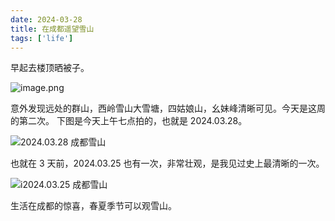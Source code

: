 ```yaml
---
date: 2024-03-28
title: 在成都遥望雪山
tags: ['life']
---
```

早起去楼顶晒被子。

![image.png](https://cdn.jsdelivr.net/gh/goby-ao/picgo@main/img/20240328170412.png)

意外发现远处的群山，西岭雪山大雪塘，四姑娘山，幺妹峰清晰可见。今天是这周的第二次。 下图是今天上午七点拍的，也就是 2024.03.28。

![2024.03.28 成都雪山](https://cdn.jsdelivr.net/gh/goby-ao/picgo@main/img/0AF2C2F6-0351-48C1-9FA4-8A5F7DCB76AF_1_105_c.jpeg)

也就在 3 天前，2024.03.25 也有一次，非常壮观，是我见过史上最清晰的一次。

![i2024.03.25 成都雪山](https://cdn.jsdelivr.net/gh/goby-ao/picgo@main/img/20240328170116.png)


生活在成都的惊喜，春夏季节可以观雪山。

